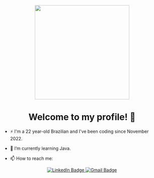 <div id="header" align="center">
  <img src="https://media.tenor.com/PRN-EHOCuHwAAAAC/the-it-crowd-moss-the-it-crowd.gif" width="300"/>
</div>

<h1 align="center"> 
  Welcome to my profile! 👋
</h1>

- ⚡ I'm a 22 year-old Brazilian and I've been coding since November 2022.

- 🌱 I’m currently learning Java.

- 📫 How to reach me:

<div id="badges" align="center">
  <a href="https://www.linkedin.com/in/laissalviatoclaudiano/">
    <img src="https://img.shields.io/badge/LinkedIn-blue?style=for-the-badge&logo=linkedin&logoColor=white" alt="LinkedIn Badge"/>
  </a>
  <a href="mailto:laissclaudiano@gmail.com">
   <img src="https://img.shields.io/badge/Gmail-red?style=for-the-badge&logo=gmail&logoColor=white" alt="Gmail Badge"/>
  </a>
 </div>

<!--
**laissalviatoclaudiano/laissalviatoclaudiano** is a ✨ _special_ ✨ repository because its `README.md` (this file) appears on your GitHub profile.

Here are some ideas to get you started:

- 🔭 I’m currently working on ...
- 🌱 I’m currently learning ...
- 👯 I’m looking to collaborate on ...
- 🤔 I’m looking for help with ...
- 💬 Ask me about ...
- 📫 How to reach me: ...
- 😄 Pronouns: ...
- ⚡ Fun fact: ...
-->

